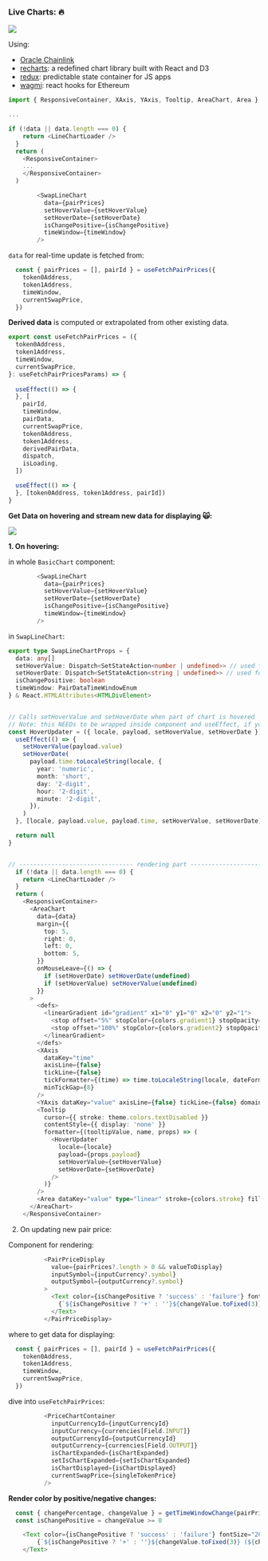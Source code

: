 ### Live Charts: :fire:

<img src="/assets/images/dex/swap_components.png" />

Using:
- [Oracle Chainlink](https://chain.link/) 
- [recharts](https://www.npmjs.com/package/recharts): a redefined chart library built with React and D3
- [redux](https://www.npmjs.com/package/redux): predictable state container for JS apps
- [wagmi](https://www.npmjs.com/package/wagmi/v/0.3.0-next.4): react hooks for Ethereum

```typescript
import { ResponsiveContainer, XAxis, YAxis, Tooltip, AreaChart, Area } from 'recharts'

...

if (!data || data.length === 0) {
    return <LineChartLoader />
  }
  return (
    <ResponsiveContainer>
    ...
    </ResponsiveContainer>
  )
```

```typescript
        <SwapLineChart
          data={pairPrices}
          setHoverValue={setHoverValue}
          setHoverDate={setHoverDate}
          isChangePositive={isChangePositive}
          timeWindow={timeWindow}
        />
```

``data`` for real-time update is fetched from:

```typescript
  const { pairPrices = [], pairId } = useFetchPairPrices({
    token0Address,
    token1Address,
    timeWindow,
    currentSwapPrice,
  })
```

**Derived data** is computed or extrapolated from other existing data. 

```typescript
export const useFetchPairPrices = ({
  token0Address,
  token1Address,
  timeWindow,
  currentSwapPrice,
}: useFetchPairPricesParams) => {
  
  useEffect(() => {
  }, [
    pairId,
    timeWindow,
    pairData,
    currentSwapPrice,
    token0Address,
    token1Address,
    derivedPairData,
    dispatch,
    isLoading,
  ])

  useEffect(() => {
  }, [token0Address, token1Address, pairId])
}
```


**Get Data on hovering and stream new data for displaying :scream_cat::**

<img src="/assets/images/dex/pc_chart_hover.png" />

**1. On hovering:**

in whole ``BasicChart`` component:

```typescript
        <SwapLineChart
          data={pairPrices}
          setHoverValue={setHoverValue}
          setHoverDate={setHoverDate}
          isChangePositive={isChangePositive}
          timeWindow={timeWindow}
        />
```

in ``SwapLineChart``:

```typescript
export type SwapLineChartProps = {
  data: any[]
  setHoverValue: Dispatch<SetStateAction<number | undefined>> // used for value on hover
  setHoverDate: Dispatch<SetStateAction<string | undefined>> // used for label of value
  isChangePositive: boolean
  timeWindow: PairDataTimeWindowEnum
} & React.HTMLAttributes<HTMLDivElement>


// Calls setHoverValue and setHoverDate when part of chart is hovered
// Note: this NEEDs to be wrapped inside component and useEffect, if you plug it as is it will create big render problems (try and see console)
const HoverUpdater = ({ locale, payload, setHoverValue, setHoverDate }) => {
  useEffect(() => {
    setHoverValue(payload.value)
    setHoverDate(
      payload.time.toLocaleString(locale, {
        year: 'numeric',
        month: 'short',
        day: '2-digit',
        hour: '2-digit',
        minute: '2-digit',
      }),
    )
  }, [locale, payload.value, payload.time, setHoverValue, setHoverDate])

  return null
}


// -------------------------------- rendering part --------------------------------
  if (!data || data.length === 0) {
    return <LineChartLoader />
  }
  return (
    <ResponsiveContainer>
      <AreaChart
        data={data}
        margin={{
          top: 5,
          right: 0,
          left: 0,
          bottom: 5,
        }}
        onMouseLeave={() => {
          if (setHoverDate) setHoverDate(undefined)
          if (setHoverValue) setHoverValue(undefined)
        }}
      >
        <defs>
          <linearGradient id="gradient" x1="0" y1="0" x2="0" y2="1">
            <stop offset="5%" stopColor={colors.gradient1} stopOpacity={0.34} />
            <stop offset="100%" stopColor={colors.gradient2} stopOpacity={0} />
          </linearGradient>
        </defs>
        <XAxis
          dataKey="time"
          axisLine={false}
          tickLine={false}
          tickFormatter={(time) => time.toLocaleString(locale, dateFormatting)}
          minTickGap={8}
        />
        <YAxis dataKey="value" axisLine={false} tickLine={false} domain={['auto', 'auto']} hide />
        <Tooltip
          cursor={{ stroke: theme.colors.textDisabled }}
          contentStyle={{ display: 'none' }}
          formatter={(tooltipValue, name, props) => (
            <HoverUpdater
              locale={locale}
              payload={props.payload}
              setHoverValue={setHoverValue}
              setHoverDate={setHoverDate}
            />
          )}
        />
        <Area dataKey="value" type="linear" stroke={colors.stroke} fill="url(#gradient)" strokeWidth={2} />
      </AreaChart>
    </ResponsiveContainer>

```

2. On updating new pair price:
   
Component for rendering:
```typescript
          <PairPriceDisplay
            value={pairPrices?.length > 0 && valueToDisplay}
            inputSymbol={inputCurrency?.symbol}
            outputSymbol={outputCurrency?.symbol}
          >
            <Text color={isChangePositive ? 'success' : 'failure'} fontSize="20px" ml="4px" bold>
              {`${isChangePositive ? '+' : ''}${changeValue.toFixed(3)} (${changePercentage}%)`}
            </Text>
          </PairPriceDisplay>
```

where to get data for displaying:

```typescript
  const { pairPrices = [], pairId } = useFetchPairPrices({
    token0Address,
    token1Address,
    timeWindow,
    currentSwapPrice,
  })
```

dive into ``useFetchPairPrices``:

```typescript
          <PriceChartContainer
            inputCurrencyId={inputCurrencyId}
            inputCurrency={currencies[Field.INPUT]}
            outputCurrencyId={outputCurrencyId}
            outputCurrency={currencies[Field.OUTPUT]}
            isChartExpanded={isChartExpanded}
            setIsChartExpanded={setIsChartExpanded}
            isChartDisplayed={isChartDisplayed}
            currentSwapPrice={singleTokenPrice}
          />

```



**Render color by positive/negative changes:**

```typescript
  const { changePercentage, changeValue } = getTimeWindowChange(pairPrices)
  const isChangePositive = changeValue >= 0

    <Text color={isChangePositive ? 'success' : 'failure'} fontSize="20px" ml="4px" bold>
        {`${isChangePositive ? '+' : ''}${changeValue.toFixed(3)} (${changePercentage}%)`}
    </Text>
```